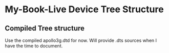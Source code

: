 # My-Book-Live Device Tree Structure

## Compiled Tree structure ##

Use the compiled apollo3g.dtd for now.
Will provide .dts sources when I have the time to document.



